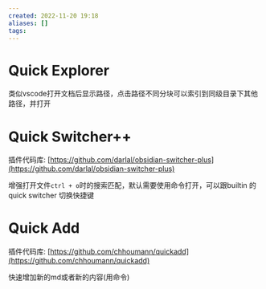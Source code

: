 ```yaml
---
created: 2022-11-20 19:18
aliases: []
tags:
---
```


# Quick Explorer

类似vscode打开文档后显示路径，点击路径不同分块可以索引到同级目录下其他路径，并打开

# Quick Switcher++

插件代码库: [https://github.com/darlal/obsidian-switcher-plus](https://github.com/darlal/obsidian-switcher-plus)

增强打开文件`ctrl + o`时的搜索匹配，默认需要使用命令打开，可以跟builtin 的quick switcher 切换快捷键

# Quick Add

插件代码库: [https://github.com/chhoumann/quickadd](https://github.com/chhoumann/quickadd)

快速增加新的md或者新的内容(用命令)
